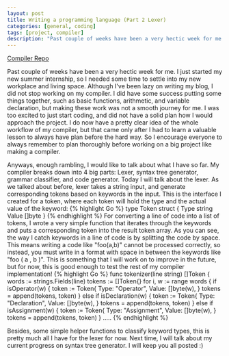 ```yaml
---
layout: post
title: Writing a programming language (Part 2 Lexer)
categories: [general, coding]
tags: [project, compiler]
description: "Past couple of weeks have been a very hectic week for me. I just started my new summer internship, so I needed some time to settle into my new workplace and living space. Although I've been lazy on writing my blog, I did not stop working on my compiler. I did have some success putting some things together, such as basic functions, arithmetic, and variable declaration, but making these work was not a smooth journey for me."
---
```

[Compiler Repo](https://github.com/RyanJeon/RyanLang)

Past couple of weeks have been a very hectic week for me. I just started my new summer internship, so I needed some time to settle into my new workplace and living space. Although I've been lazy on writing my blog, I did not stop working on my compiler. I did have some success putting some things together, such as basic functions, arithmetic, and variable declaration, but making these work was not a smooth journey for me. I was too excited to just start coding, and did not have a solid plan how I would approach the project. I do now have a pretty clear idea of the whole workflow of my compiler, but that came only after I had to learn a valuable lesson to always have plan before the hard way. So I encourage everyone to always remember to plan thoroughly before working on a big project like making a compiler. 

Anyways, enough rambling, I would like to talk about what I have so far. My compiler breaks down into 4 big parts: Lexer,
syntax tree generator, grammar classifier, and code generator. Today I will talk about the lexer. As we talked about before, lexer takes a string input, and generate corresponding tokens based on keywords in the input. This is the interface I created for a token, where each token will hold the type and the actual value of the keyword:
{% highlight Go %}
type Token struct {
    Type  string
    Value []byte
}
{% endhighlight %}
For converting a line of code into a list of tokens, I wrote a very simple function that iterates through the keywords and puts a corresponding token into the result token array. As you can see, the way I catch keywords in a line of code is by splitting the code by space. This means writing a code like "foo(a,b)" cannot be processed correctly, so instead, you must write in a format with space in between the keywords like "foo ( a , b )". This is something that I will work on to improve in the future, but for now, this is good enough to test the rest of my compiler implementation!
{% highlight Go %}
func tokenizer(line string) []Token {
	words := strings.Fields(line)
	tokens := []Token{}
	for i, w := range words {
        if isOperator(w) {
			token := Token{
				Type:  "Operator",
				Value: []byte(w),
			}
			tokens = append(tokens, token)
		} else if isDeclaration(w) {
			token := Token{
				Type:  "Declaration",
				Value: []byte(w),
			}
			tokens = append(tokens, token)
		} else if isAssignment(w) {
			token := Token{
				Type:  "Assignment",
				Value: []byte(w),
			}
			tokens = append(tokens, token)
		} .....
{% endhighlight %}

Besides, some simple helper functions to classify keyword types, this is pretty much all I have for the lexer for now. Next time, I will talk about my current progress on syntax tree generator. I will keep you all posted :)